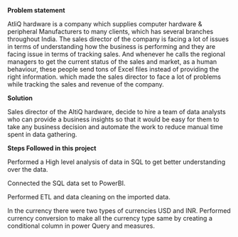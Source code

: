 **Problem statement**

AtliQ hardware is a company which supplies computer hardware & peripheral Manufacturers to many clients, which has several branches throughout India. The sales director of the company is facing a lot of issues in terms of understanding how the business is performing and  they are facing issue in terms of tracking sales. And whenever he calls the regional managers to get the current status of the sales and market, as a human behaviour, these people send tons of Excel files instead of providing the right information. which made the sales director to face a lot of problems while tracking the sales and revenue of the company.

****Solution****

Sales director of the AltiQ hardware, decide to hire a team of data analysts who can provide a business insights so that it would be easy for them to take any business decision and automate the work to reduce manual time spent in data gathering.

**Steps Followed in this project**

Performed a High level analysis of data in SQL to get better understanding over the data.

Connected the SQL data set to PowerBI.

Performed ETL and data cleaning on the imported data.

In the currency there were two types of currencies USD and INR. Performed currency conversion to make all the currency type same by creating a conditional column in power Query and measures.
